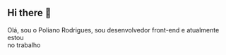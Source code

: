 ## Hi there 👋

Olá, sou o Poliano Rodrigues, sou desenvolvedor front-end e atualmente estou <br> no trabalho

